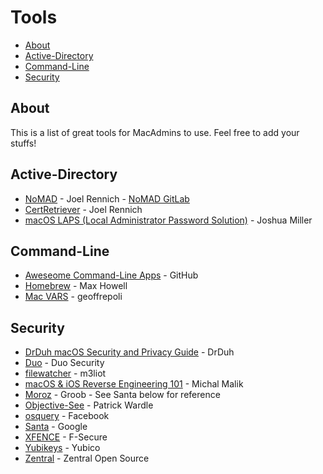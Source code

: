 # Tools

* [About](#about)
* [Active-Directory](#active-directory)
* [Command-Line](#command-line)
* [Security](#security)

## About

This is a list of great tools for MacAdmins to use.  Feel free to add your stuffs!

## Active-Directory

* [NoMAD](https://nomad.menu) - Joel Rennich - [NoMAD GitLab](https://gitlab.com/Mactroll/NoMAD)
* [CertRetriever](https://gitlab.com/Mactroll/CertRetriever) - Joel Rennich
* [macOS LAPS (Local Administrator Password Solution)](https://github.com/joshua-d-miller/macOSLAPS) - Joshua Miller

## Command-Line

* [Aweseome Command-Line Apps](https://github.com/delahaya/awesome-command-line-apps) - GitHub
* [Homebrew](https://brew.sh) - Max Howell
* [Mac VARS](https://github.com/geoffrepoli/macvars) - geoffrepoli



## Security

* [DrDuh macOS Security and Privacy Guide](https://github.com/drduh/macOS-Security-and-Privacy-Guide) - DrDuh
* [Duo](https://duo.com/docs/macos) - Duo Security
* [filewatcher](https://github.com/m3liot/filewatcher) - m3liot
* [macOS & iOS Reverse Engineering 101](https://github.com/michalmalik/osx-re-101) - Michal Malik
* [Moroz](https://github.com/groob/moroz) - Groob - See Santa below for reference
* [Objective-See](https://objective-see.com) - Patrick Wardle
* [osquery](https://github.com/facebook/osquery) - Facebook
* [Santa](https://github.com/google/santa) - Google
* [XFENCE](https://beta.f-secure.com/key/XFence) - F-Secure
* [Yubikeys](https://www.yubico.com/why-yubico/for-businesses/computer-login/mac-os-login/) - Yubico
* [Zentral](https://github.com/zentralopensource/zentral) - Zentral Open Source


